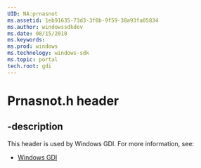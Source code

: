 ```yaml
---
UID: NA:prnasnot
ms.assetid: 1eb91635-73d3-3f0b-9f59-38a93fa05834
ms.author: windowssdkdev
ms.date: 08/15/2018
ms.keywords: 
ms.prod: windows
ms.technology: windows-sdk
ms.topic: portal
tech.root: gdi
---
```


# Prnasnot.h header


## -description


This header is used by Windows GDI. For more information, see:

- [Windows GDI](../_gdi)
